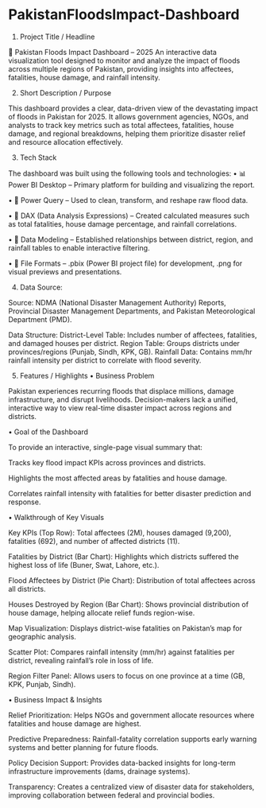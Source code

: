 # PakistanFloodsImpact-Dashboard

1. Project Title / Headline

🌊 Pakistan Floods Impact Dashboard – 2025
An interactive data visualization tool designed to monitor and analyze the impact of floods across multiple regions of Pakistan, providing insights into affectees, fatalities, house damage, and rainfall intensity.

2. Short Description / Purpose

This dashboard provides a clear, data-driven view of the devastating impact of floods in Pakistan for 2025. It allows government agencies, NGOs, and analysts to track key metrics such as total affectees, fatalities, house damage, and regional breakdowns, helping them prioritize disaster relief and resource allocation effectively.

3. Tech Stack

The dashboard was built using the following tools and technologies:
• 📊 Power BI Desktop – Primary platform for building and visualizing the report.

• 📂 Power Query – Used to clean, transform, and reshape raw flood data.

• 🧠 DAX (Data Analysis Expressions) – Created calculated measures such as total fatalities, house damage percentage, and rainfall correlations.

• 📝 Data Modeling – Established relationships between district, region, and rainfall tables to enable interactive filtering.

• 📁 File Formats – .pbix (Power BI project file) for development, .png for visual previews and presentations.

4. Data Source:
   
Source: NDMA (National Disaster Management Authority) Reports, Provincial Disaster Management Departments, and Pakistan Meteorological Department (PMD).

Data Structure:
District-Level Table: Includes number of affectees, fatalities, and damaged houses per district.
Region Table: Groups districts under provinces/regions (Punjab, Sindh, KPK, GB).
Rainfall Data: Contains mm/hr rainfall intensity per district to correlate with flood severity.

5. Features / Highlights
• Business Problem

Pakistan experiences recurring floods that displace millions, damage infrastructure, and disrupt livelihoods. Decision-makers lack a unified, interactive way to view real-time disaster impact across regions and districts.

• Goal of the Dashboard

To provide an interactive, single-page visual summary that:

Tracks key flood impact KPIs across provinces and districts.

Highlights the most affected areas by fatalities and house damage.

Correlates rainfall intensity with fatalities for better disaster prediction and response.

• Walkthrough of Key Visuals

Key KPIs (Top Row): Total affectees (2M), houses damaged (9,200), fatalities (692), and number of affected districts (11).

Fatalities by District (Bar Chart): Highlights which districts suffered the highest loss of life (Buner, Swat, Lahore, etc.).

Flood Affectees by District (Pie Chart): Distribution of total affectees across all districts.

Houses Destroyed by Region (Bar Chart): Shows provincial distribution of house damage, helping allocate relief funds region-wise.

Map Visualization: Displays district-wise fatalities on Pakistan’s map for geographic analysis.

Scatter Plot: Compares rainfall intensity (mm/hr) against fatalities per district, revealing rainfall’s role in loss of life.

Region Filter Panel: Allows users to focus on one province at a time (GB, KPK, Punjab, Sindh).

• Business Impact & Insights

Relief Prioritization: Helps NGOs and government allocate resources where fatalities and house damage are highest.

Predictive Preparedness: Rainfall-fatality correlation supports early warning systems and better planning for future floods.

Policy Decision Support: Provides data-backed insights for long-term infrastructure improvements (dams, drainage systems).

Transparency: Creates a centralized view of disaster data for stakeholders, improving collaboration between federal and provincial bodies.
